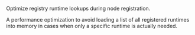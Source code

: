 Optimize registry runtime lookups during node registration.

A performance optimization to avoid loading a list of all registered runtimes into memory in cases
when only a specific runtime is actually needed.
